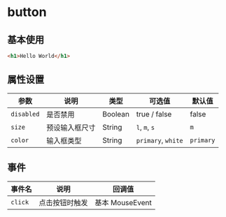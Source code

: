 # button
## 基本使用
```html
<h1>Hello World</h1>
```

## 属性设置

| 参数 | 说明 | 类型| 可选值| 默认值|
| --- | --- | --- | --- | --- |
| `disabled` | 是否禁用 | Boolean | true / false | false |
| `size` | 预设输入框尺寸 | String | `l`, `m`, `s` | `m` |
| `color` | 输入框类型 | String | `primary`, `white` | `primary` |

## 事件

| 事件名| 说明| 回调值|
| -- | -- | -- |
| `click` |  点击按钮时触发 | 基本 MouseEvent |
